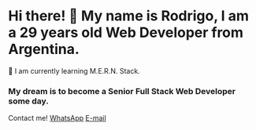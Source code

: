 <h1>Hi there! 👋 My name is Rodrigo, I am a 29 years old Web Developer from Argentina.</h1>

🌱 I am currently learning M.E.R.N. Stack.

<h3>My dream is to become a Senior Full Stack Web Developer some day. </h3>

Contact me!
<a href="https://wa.link/cpyz23"> WhatsApp</a>
<a href="mailto:arroyo.rodrigo@outlook.com">E-mail</a>
<!--
**Rarroyo941/Rarroyo941** is a ✨ _special_ ✨ repository because its `README.md` (this file) appears on your GitHub profile.

Here are some ideas to get you started:

- 🔭 I’m currently working on ...
 I’m currently learning ...
- 👯 I’m looking to collaborate on ...
- 🤔 I’m looking for help with ...
- 💬 Ask me about ...
- 📫 How to reach me: ...
- 😄 Pronouns: ...
- ⚡ Fun fact: ...
-->
